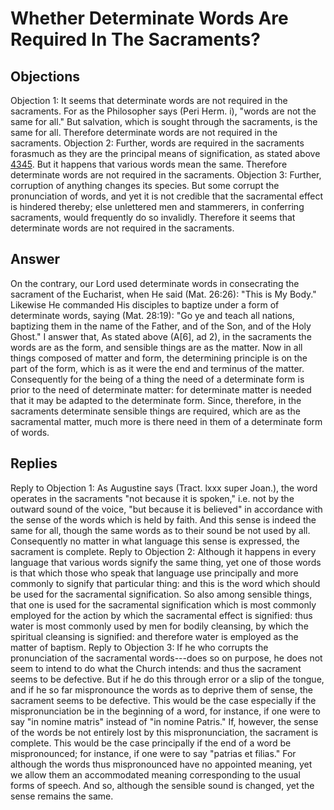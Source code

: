 # Whether Determinate Words Are Required In The Sacraments?
## Objections
Objection 1: It seems that determinate words are not required in the sacraments. For as the Philosopher says (Peri Herm. i), "words are not the same for all." But salvation, which is sought through the sacraments, is the same for all. Therefore determinate words are not required in the sacraments.
Objection 2: Further, words are required in the sacraments forasmuch as they are the principal means of signification, as stated above [4345](A[6]). But it happens that various words mean the same. Therefore determinate words are not required in the sacraments.
Objection 3: Further, corruption of anything changes its species. But some corrupt the pronunciation of words, and yet it is not credible that the sacramental effect is hindered thereby; else unlettered men and stammerers, in conferring sacraments, would frequently do so invalidly. Therefore it seems that determinate words are not required in the sacraments.
## Answer
On the contrary, our Lord used determinate words in consecrating the sacrament of the Eucharist, when He said (Mat. 26:26): "This is My Body." Likewise He commanded His disciples to baptize under a form of determinate words, saying (Mat. 28:19): "Go ye and teach all nations, baptizing them in the name of the Father, and of the Son, and of the Holy Ghost."
I answer that, As stated above (A[6], ad 2), in the sacraments the words are as the form, and sensible things are as the matter. Now in all things composed of matter and form, the determining principle is on the part of the form, which is as it were the end and terminus of the matter. Consequently for the being of a thing the need of a determinate form is prior to the need of determinate matter: for determinate matter is needed that it may be adapted to the determinate form. Since, therefore, in the sacraments determinate sensible things are required, which are as the sacramental matter, much more is there need in them of a determinate form of words.
## Replies
Reply to Objection 1: As Augustine says (Tract. lxxx super Joan.), the word operates in the sacraments "not because it is spoken," i.e. not by the outward sound of the voice, "but because it is believed" in accordance with the sense of the words which is held by faith. And this sense is indeed the same for all, though the same words as to their sound be not used by all. Consequently no matter in what language this sense is expressed, the sacrament is complete.
Reply to Objection 2: Although it happens in every language that various words signify the same thing, yet one of those words is that which those who speak that language use principally and more commonly to signify that particular thing: and this is the word which should be used for the sacramental signification. So also among sensible things, that one is used for the sacramental signification which is most commonly employed for the action by which the sacramental effect is signified: thus water is most commonly used by men for bodily cleansing, by which the spiritual cleansing is signified: and therefore water is employed as the matter of baptism.
Reply to Objection 3: If he who corrupts the pronunciation of the sacramental words---does so on purpose, he does not seem to intend to do what the Church intends: and thus the sacrament seems to be defective. But if he do this through error or a slip of the tongue, and if he so far mispronounce the words as to deprive them of sense, the sacrament seems to be defective. This would be the case especially if the mispronunciation be in the beginning of a word, for instance, if one were to say "in nomine matris" instead of "in nomine Patris." If, however, the sense of the words be not entirely lost by this mispronunciation, the sacrament is complete. This would be the case principally if the end of a word be mispronounced; for instance, if one were to say "patrias et filias." For although the words thus mispronounced have no appointed meaning, yet we allow them an accommodated meaning corresponding to the usual forms of speech. And so, although the sensible sound is changed, yet the sense remains the same.